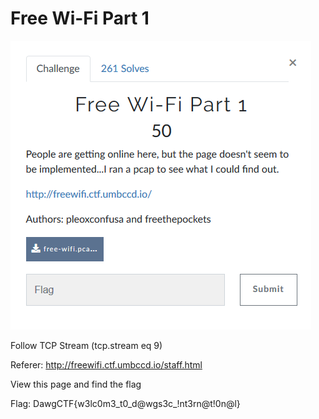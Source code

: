 # Free Wi-Fi Part 1

![](Given/Description.png)

Follow TCP Stream (tcp.stream eq 9)

Referer: http://freewifi.ctf.umbccd.io/staff.html

View this page and find the flag

Flag: DawgCTF{w3lc0m3_t0_d@wgs3c_!nt3rn@t!0n@l}